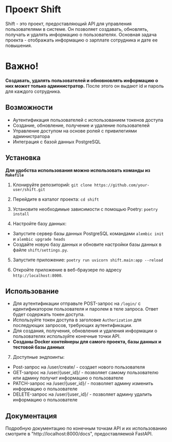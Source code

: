 # Проект Shift

Shift - это проект, предоставляющий API для управления пользователями в системе. Он позволяет создавать, обновлять, получать и удалять информацию о пользователях. Основная задача проекта - отображать информацию о зарплате сотрудника и дате ее повышения.

# Важно!

**Создавать, удалять пользователей и обновновлять информацию о них может только администратор.** После этого он выдают id и пароль для каждого сотрудника.

## Возможности

- Аутентификация пользователей с использованием токенов доступа
- Создание, обновление, получение и удаление пользователей
- Управление доступом на основе ролей с привилегиями администратора
- Интеграция с базой данных PostgreSQL

## Установка

**Для удобства использования можно использовать команды из `Makefile`**

1. Клонируйте репозиторий: `git clone https://github.com/your-user/shift.git`

2. Перейдите в каталог проекта: `cd shift`

3. Установите необходимые зависимости с помощью Poetry: `poetry install`

4. Настройте базу данных:

- Запустите сервер базы данных PostgreSQL командами `alembic init` и `alembic upgrade heads`
- Создайте новую базу данных и обновите настройки базы данных в файле `shift/settings.py`.

5. Запустите приложение: `poetry run uvicorn shift.main:app --reload`

6. Откройте приложение в веб-браузере по адресу `http://localhost:8000`.

## Использование

- Для аутентификации отправьте POST-запрос на `/login/` с идентификатором пользователя и паролем в теле запроса. Ответ будет содержать токен доступа.
- Используйте токен доступа в заголовке `Authorization` для последующих запросов, требующих аутентификации.
- Для создания, получения, обновления и удаления информации о пользователях используйте конечные точки API.
- **Созданы Docker контейнеры для самого проекта, базы данных и тестовой базы данных**

7. Доступные эндпоинты:

- Post-запрос на /user/create/ - создает нового пользователя 
- GET-запрос на /user/{user_id}/ - позволяет самому пользователю или админу получит информацию о пользователе
- PATCH-запрос на /user/{user_id}/ - позволяет админу изменить информацию о пользователе
- DELETE-запрос на /user/{user_id}/ -  позволяет админу удалить информацию о пользователе

## Документация

Подробную документацию по конечным точкам API и их использованию смотрите в "http://localhost:8000/docs", предоставляемой FastAPI.
